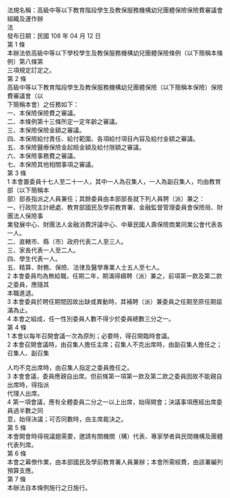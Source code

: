 法規名稱：高級中等以下教育階段學生及教保服務機構幼兒團體保險保險費審議會組織及運作辦  
法  
發布日期：民國 108 年 04 月 12 日  
第 1 條  
本辦法依高級中等以下學校學生及教保服務機構幼兒團體保險條例（以下簡稱本條例）第八條第  
三項規定訂定之。  
第 2 條  
高級中等以下教育階段學生及教保服務機構幼兒團體保險（以下簡稱本保險）保險費審議會（以  
下簡稱本會）之任務如下：  
一、本保險保險費之審議。  
二、本條例第十三條所定一定年齡之審議。  
三、本保險保險金額之審議。  
四、本保險給付責任、給付範圍、各項給付項目內容及給付金額之審議。  
五、本保險醫療保險金起賠金額及給付限額之審議。  
六、本保險事務費之審議。  
七、本保險其他相關事項之審議。  
第 3 條  
1 本會置委員十七人至二十一人，其中一人為召集人，一人為副召集人，均由教育部（以下簡稱本  
部）部長指派之人員兼任；其餘委員由本部部長就下列人員聘（派）兼之：  
一、行政院主計總處、教育部國民及學前教育署、金融監督管理委員會保險局、財團法人保險事  
業發展中心、財團法人金融消費評議中心、中華民國人壽保險商業同業公會代表各一人。  
二、直轄市、縣（市）政府代表二人至三人。  
三、家長代表一人至二人。  
四、學生代表一人。  
五、精算、財務、保險、法律及醫學專業人士五人至七人。  
2 本會委員均為無給職，任期二年，期滿得續聘（派）兼之，前項第一款及第二款之委員，應隨其  
本職進退。  
3 本會委員於聘任期間因故出缺或異動時，其補聘（派）兼委員之任期至原任期屆滿為止。  
4 本會之組成，任一性別委員人數不得少於委員總數三分之一。  
第 4 條  
1 本會以每年召開會議一次為原則；必要時，得召開臨時會議。  
2 本會召開會議時，由召集人擔任主席；召集人不克出席時，由副召集人擔任之；召集人、副召集  


人均不克出席時，由召集人指定之委員擔任之。  
3 本會會議，委員應親自出席。但前條第一項第一款及第二款之委員因故不能親自出席時，得指派  
代理人出席。  
4 第一項會議，應有全體委員二分之一以上出席，始得開會；決議事項應經出席委員過半數之同  
意，始得決議；可否同數時，由主席裁決之。  
第 5 條  
本會開會時得視議題需要，邀請有關機關（構）代表、專家學者與民間機構及團體代表列席。  
第 6 條  
本會之幕僚作業，由本部國民及學前教育署人員兼辦；本會所需經費，由該署編列預算支應。  
第 7 條  
本辦法自本條例施行之日施行。  


